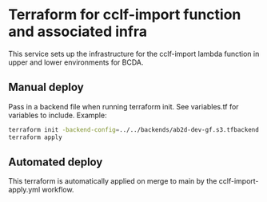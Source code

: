 # Terraform for cclf-import function and associated infra

This service sets up the infrastructure for the cclf-import lambda function in upper and lower environments for BCDA.

## Manual deploy

Pass in a backend file when running terraform init. See variables.tf for variables to include. Example:

```bash
terraform init -backend-config=../../backends/ab2d-dev-gf.s3.tfbackend
terraform apply
```

## Automated deploy

This terraform is automatically applied on merge to main by the cclf-import-apply.yml workflow.
